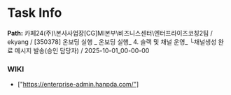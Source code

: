 # Task Info

**Path:** 카페24(주)\본사사업장\[CG]MI본부\비즈니스센터\엔터프라이즈코칭2팀 / ekyang / [350378] 온보딩 실행 _ 온보딩 실행_ 4. 슬랙 및 채널 운영_ └채널생성 완료 메시지 발송(승인 담당자) / 2025-10-01_00-00-00

### WIKI
- ["https://enterprise-admin.hanpda.com/"]

